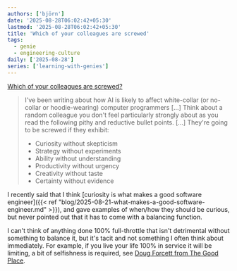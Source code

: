 ```yaml
---
authors: ['björn']
date: '2025-08-28T06:02:42+05:30'
lastmod: '2025-08-28T06:02:42+05:30'
title: 'Which of your colleagues are screwed'
tags:
  - genie
  - engineering-culture
daily: ['2025-08-28']
series: ['learning-with-genies']
---
```


[Which of your colleagues are screwed?](https://justin.searls.co/posts/which-of-your-colleagues-are-screwed/)

> I've been writing about how AI is likely to affect white-collar (or no-collar or hoodie-wearing) computer programmers […] 
> Think about a random colleague you don't feel particularly strongly about as you read the following pithy and reductive bullet points. […]
> They're going to be screwed if they exhibit:
> 
> - Curiosity without skepticism
> - Strategy without experiments
> - Ability without understanding
> - Productivity without urgency
> - Creativity without taste
> - Certainty without evidence

I recently said that I think [curiosity is what makes a good software engineer]({{< ref "blog/2025-08-21-what-makes-a-good-software-engineer.md" >}}), and gave examples of when/how they should be curious, but never pointed out that it has to come with a balancing function.

I can't think of anything done 100% full-throttle that isn't detrimental without something to balance it, but it's tacit and not something I often think about immediately. For example, if you live your life 100% in service it will be limiting, a bit of selfishness is required, see [Doug Forcett from The Good Place](https://www.youtube.com/watch?v=HPEwD7WpI9g).
